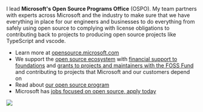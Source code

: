 I lead **Microsoft's Open Source Programs Office** (OSPO). My team partners with experts
across Microsoft and the industry to make sure that we have everything in place
for our engineers and businesses to do everything from safely using open
source to complying with license obligations to contributing back to projects
to producing open source projects like TypeScript and vscode.

- Learn more at [opensource.microsoft.com](https://opensource.microsoft.com)
- We support the [open source ecosystem](https://opensource.microsoft.com/ecosystem) with
  [financial support to foundations](https://opensource.microsoft.com/ecosystem) and
  [grants to projects and maintainers with the FOSS Fund](https://aka.ms/microsoftfossfund) and
  contributing to projects that Microsoft and our customers depend on
- Read about [our open source program](https://opensource.microsoft.com/program/)
- Microsoft has [jobs focused on open source, apply today](https://careers.microsoft.com/us/en/search-results?keywords=open%20source)

<a href="https://github.com/anuraghazra/github-readme-stats">
  <img align="center" src="https://github-readme-stats.vercel.app/api?username=jeffwilcox&show_icons=true&count_private=true" />
</a>
